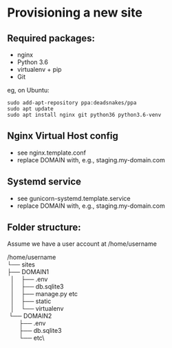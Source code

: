 Provisioning a new site
=======================

## Required packages:

* nginx
* Python 3.6
* virtualenv + pip
* Git

eg, on Ubuntu:

    sudo add-apt-repository ppa:deadsnakes/ppa
    sudo apt update
    sudo apt install nginx git python36 python3.6-venv

## Nginx Virtual Host config

* see nginx.template.conf
* replace DOMAIN with, e.g., staging.my-domain.com

## Systemd service

* see gunicorn-systemd.template.service
* replace DOMAIN with, e.g., staging.my-domain.com

## Folder structure:

Assume we have a user account at /home/username


/home/username\
└── sites\
├── DOMAIN1\
&nbsp;&nbsp;│&nbsp;&nbsp;&nbsp;&nbsp;├── .env\
&nbsp;&nbsp;│&nbsp;&nbsp;&nbsp;&nbsp;├── db.sqlite3\
&nbsp;&nbsp;│&nbsp;&nbsp;&nbsp;&nbsp;├── manage.py etc\
&nbsp;&nbsp;│&nbsp;&nbsp;&nbsp;&nbsp;├── static\
&nbsp;&nbsp;│&nbsp;&nbsp;&nbsp;&nbsp;└── virtualenv\
&nbsp;└── DOMAIN2\
&nbsp;&nbsp;&nbsp;&nbsp;&nbsp;&nbsp;&nbsp;├── .env\
&nbsp;&nbsp;&nbsp;&nbsp;&nbsp;&nbsp;&nbsp;├── db.sqlite3\
&nbsp;&nbsp;&nbsp;&nbsp;&nbsp;&nbsp;&nbsp;└── etc\

